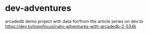# dev-adventures
arcadedb demo project with data for/from the article series on dev.to
https://dev.to/topofocus/ruby-adventures-with-arcadedb-2-534k
